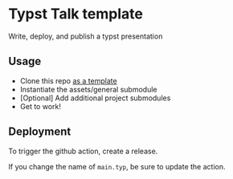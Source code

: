 # Typst Talk template

Write, deploy, and publish a typst presentation

## Usage

- Clone this repo [as a template](https://docs.github.com/en/repositories/creating-and-managing-repositories/creating-a-repository-from-a-template)
- Instantiate the assets/general submodule
- \[Optional\] Add additional project submodules
- Get to work!

## Deployment

To trigger the github action, create a release.

If you change the name of `main.typ`,
be sure to update the action.
